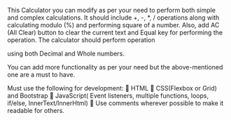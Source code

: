 This Calculator you can modify as per your need to perform both simple and complex
calculations. It should include +, -, *, / operations along with calculating modulo (%) and
performing square of a number. Also, add AC (All Clear) button to clear the current text
and Equal key for performing the operation. The calculator should perform operation

using both Decimal and Whole numbers.

You can add more functionality as per your need but the above-mentioned one are a
must to have.

Must use the following for development:
 HTML
 CSS(Flexbox or Grid) and Bootstrap
 JavaScript( Event listeners, multiple functions, loops, if/else, InnerText/InnerHtml)
 Use comments wherever possible to make it readable for others.
